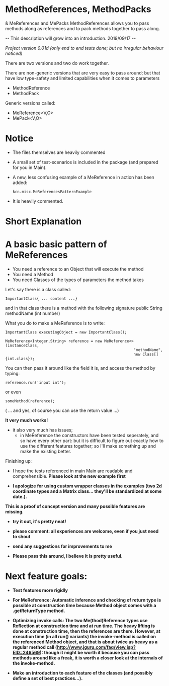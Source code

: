 # MethodReferences, MethodPacks
 & MeReferences and MePacks
MethodReferences allows you to pass methods along as references and to pack methods together to pass along.

-- This description will grow into an introduction. 2019/09/17 --

<I>Project version 0.01d (only end to end tests done; but no irregular behaviour noticed)</i>

There are two versions and two do work together.

There are non-generic versions that are very easy to pass around;
but that have low type-safety and limited capabilities when it comes to parameters

* MethodReference
* MethodPack

Generic versions called:
* MeReference<V,O>
* MePack<V,O>

# Notice
* The files themselves are heavily commented 
* A small set of test-scenarios is included in the package (and prepared for you in Main).
* A new, less confusing example of a MeReference in action has been added:

      kcn.misc.MeReferencesPatternExample           
* It is heavily commented.

# Short Explanation
# A basic basic pattern of MeReferences 

* You need a reference to an Object that will execute the method 
* You need a Method 
* You need Classes of the types of parameters the method takes

Let's say there is a class called: 

    ImportantClass{ ... content ...}

and in that class there is a method with the following signature 
public String methodName (int number)

What you do to make a MeReference is to write:

    ImportantClass executingObject = new ImportantClass();

    MeReference<Integer,String> reference = new MeReference<>(instanceClass,
                                                             "methodName",
                                                             new Class[]{int.class});
                             
You can then pass it around like the field it is,
and access the method by typing:

    reference.run('input int');
    
or even

    someMethod(reference);
    
( ... and yes, of course you can use the return value ...)


<B>It very much works!</B>
- it also very much has issues; 
  * in MeReference the constructors have been tested seperately, and so have every other part: but it is difficult to figure out exactly how to use the different features together; so I'll make something up and make the existing better.  

Finishing up: 
* I hope the tests referenced in main Main are readable and comprehensible. <b> Please look at the new example first <b>
  
* I apologize for using custom wrapper classes in the examples (two 2d coordinate types and a Matrix class... they'll be standardized at some date.).



This is a proof of concept version and many possible features are missing.

* try it out, it's pretty neat!
* please comment: all experiences are welcome, even if you just need to shout
* send any suggestions for improvements to me

* Please pass this around, I believe it is pretty useful.



# Next feature goals:
* Test features more rigidly
* For MeReference: Automatic inference and checking of return type is possible at construction time because Method object comes with a .getReturnType method.
* Optimizing invoke calls: The two Me(thod)Reference types use Reflection at construction time and at run time. The heavy lifting is done at construction time, then the references are there. However, at execution time (in all run() variants) the invoke-method is called on the referenced Method object, and that is about twice as heavy as a regular method call (http://www.jguru.com/faq/view.jsp?EID=246569): though it might be worth it because you can pass methods around like a freak, it is worth a closer look at the internals of the invoke-method.

* Make an introduction to each feature of the classes (and possibly define a set of best practices...).
